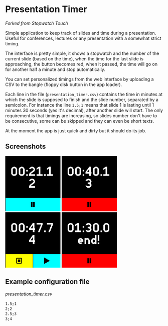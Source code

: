 # Presentation Timer

*Forked from Stopwatch Touch*

Simple application to keep track of slides and
time during a presentation. Useful for conferences,
lectures or any presentation with a somewhat strict timing.

The interface is pretty simple, it shows a stopwatch
and the number of the current slide (based on the time),
when the time for the last slide is approaching,
the button becomes red, when it passed,
the time will go on for another half a minute and stop automatically.

You can set personalized timings from the web interface
by uploading a CSV to the bangle (floppy disk button in the app loader).

Each line in the file (`presentation_timer.csv`)
contains the time in minutes at which the slide
is supposed to finish and the slide number,
separated by a semicolon.
For instance the line `1.5;1` means that slide 1
is lasting until 1 minutes 30 seconds (yes it's decimal),
after another slide will start.
The only requirement is that timings are increasing,
so slides number don't have to be consecutive,
some can be skipped and they can even be short texts.

At the moment the app is just quick and dirty
but it should do its job.

## Screenshots

![](screenshot1.png)
![](screenshot2.png)
![](screenshot3.png)
![](screenshot4.png)

## Example configuration file

_presentation_timer.csv_
```csv
1.5;1
2;2
2.5;3
3;4
```
